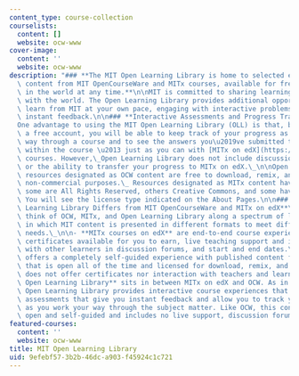 ```yaml
---
content_type: course-collection
courselists:
  content: []
  website: ocw-www
cover-image:
  content: ''
  website: ocw-www
description: "### **The MIT Open Learning Library is home to selected educational\
  \ content from MIT OpenCourseWare and MITx courses, available for free to anyone\
  \ in the world at any time.**\n\nMIT is committed to sharing learning materials\
  \ with the world. The Open Learning Library provides additional opportunities to\
  \ learn from MIT at your own pace, engaging with interactive problems and receiving\
  \ instant feedback.\n\n### **Interactive Assessments and Progress Tracking**\n\n\
  One advantage to using the MIT Open Learning Library (OLL) is that, by creating\
  \ a free account, you will be able to keep track of your progress as you work your\
  \ way through a course and to see the answers you\u2019ve submitted to problems\
  \ within the course \u2013 just as you can with [MITx on edX](https://www.edx.org/school/mitx)\
  \ courses. However,\_Open Learning Library does not include discussion forums, certificates,\
  \ or the ability to transfer your progress to MITx on edX.\_\n\nOpen Learning Library\
  \ resources designated as OCW content are free to download, remix, and reuse for\
  \ non-commercial purposes.\_ Resources designated as MITx content have varying licenses:\
  \ some are All Rights Reserved, others Creative Commons, and some have mixed licenses.\
  \ You will see the license type indicated on the About Pages.\n\n### **How MIT Open\
  \ Learning Library Differs from MIT OpenCourseWare and MITx on edX**\n\nYou can\
  \ think of OCW, MITx, and Open Learning Library along a spectrum of learning scenarios,\
  \ in which MIT content is presented in different formats to meet different user\
  \ needs.\_\n\n- **MITx courses on edX** are end-to-end course experiences with optional\
  \ certificates available for you to earn, live teaching support and interaction\
  \ with other learners in discussion forums, and start and end dates.\n- **MIT OpenCourseWare**\
  \ offers a completely self-guided experience with published content from MIT courses\
  \ that is open all of the time and licensed for download, remix, and reuse, but\
  \ does not offer certificates nor interaction with teachers and learners.\_\n- **MIT\
  \ Open Learning Library** sits in between MITx on edX and OCW. As in many MITx courses,\
  \ Open Learning Library provides interactive course experiences that include auto-graded\
  \ assessments that give you instant feedback and allow you to track your progress\
  \ as you work your way through the subject matter. Like OCW, this content is always\
  \ open and self-guided and includes no live support, discussion forum, or certificates."
featured-courses:
  content: ''
  website: ocw-www
title: MIT Open Learning Library
uid: 9efebf57-3b2b-46dc-a903-f45924c1c721
---
```

